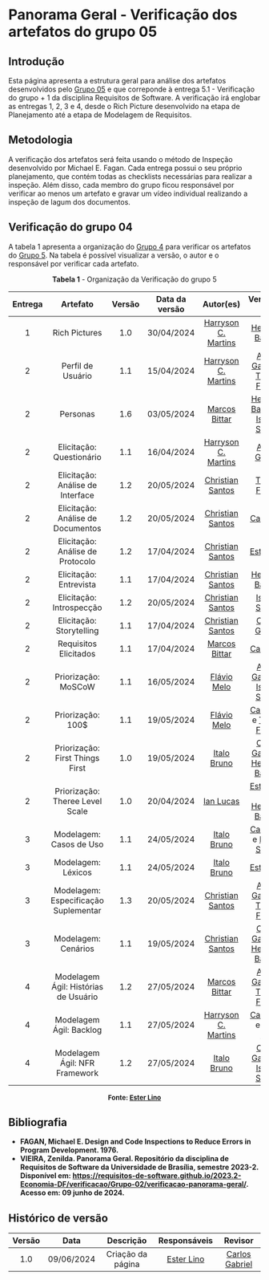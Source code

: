 # Panorama Geral - Verificação dos artefatos do grupo 05

## Introdução

Esta página apresenta a estrutura geral para análise dos artefatos desenvolvidos pelo [Grupo 05](https://requisitos-de-software.github.io/2024.1-Sinesp_Cidadao/) e que correponde à entrega 5.1 - Verificação do grupo + 1 da disciplina Requisitos de Software. A verificação irá englobar as entregas 1, 2, 3 e 4, desde o Rich Picture desenvolvido na etapa de Planejamento até a etapa de Modelagem de Requisitos.

## Metodologia

A verificação dos artefatos será feita usando o método de Inspeção desenvolvido por Michael E. Fagan. Cada entrega possui o seu próprio planejamento, que contém todas as checklists necessárias para realizar a inspeção. Além disso, cada membro do grupo ficou responsável por verificar ao menos um artefato e gravar um vídeo individual realizando a inspeção de lagum dos documentos.

## Verificação do grupo 04

A tabela 1 apresenta a organização do [Grupo 4](https://requisitos-de-software.github.io/2024.1-Gov.br/#/) para verificar os artefatos do [Grupo 5](https://requisitos-de-software.github.io/2024.1-Sinesp_Cidadao/). Na tabela é possível visualizar a versão, o autor e o responsável por verificar cada artefato.

<p style="text-align: center"><b><a id="tab_1" style="visibility: hidden;"></a>Tabela 1</b> - Organização da Verificação do grupo 5</p>

|  Entrega  | Artefato | Versão | Data da versão | Autor(es) | Verificado por |
|:---------:|:--------:|:------:|:--------------:|:---------:|:--------------:|
| 1 | Rich Pictures | 1.0 | 30/04/2024 | [Harryson C. Martins](https://github.com/harry-cmartin) | [Henrique Batalha](https://github.com/HeBatalha) |
| 2 | Perfil de Usuário | 1.1 | 15/04/2024 | [Harryson C. Martins](https://github.com/harry-cmartin) | [Arthur Gabriel](https://github.com/ArthurGabrieel) e [Thiago Freitas](https://github.com/thiagorfreitas) |
| 2 | Personas | 1.6 | 03/05/2024 | [Marcos Bittar](https://github.com/Bittarx) | [Henrique Batalha](https://github.com/HeBatalha) e [Isaque Santos](https://github.com/IsaqueSH)  |
| 2 | Elicitação: Questionário | 1.1 | 16/04/2024 | [Harryson C. Martins](https://github.com/harry-cmartin) | [Arthur Gabriel](https://github.com/ArthurGabrieel) |
| 2 | Elicitação: Análise de Interface | 1.2 | 20/05/2024 | [Christian Santos](https://github.com/crstyhs) | [Thiago Freitas](https://github.com/thiagorfreitas) |
| 2 | Elicitação: Análise de Documentos | 1.2 | 20/05/2024 | [Christian Santos](https://github.com/crstyhs) | [Caio Berg](https://github.com/Caio-bergbjj) |
| 2 | Elicitação: Análise de Protocolo | 1.2 | 17/04/2024 | [Christian Santos](https://github.com/crstyhs) | [Ester Lino](https://github.com/esteerlino) |
| 2 | Elicitação: Entrevista | 1.1 | 17/04/2024 | [Christian Santos](https://github.com/crstyhs) | [Henrique Batalha](https://github.com/HeBatalha) |
| 2 | Elicitação: Introspecção | 1.2 | 20/05/2024 | [Christian Santos](https://github.com/crstyhs) | [Isaque Santos](https://github.com/IsaqueSH) |
| 2 | Elicitação: Storytelling | 1.1 | 17/04/2024 | [Christian Santos](https://github.com/crstyhs) | [Carlos Gabriel](https://github.com/TheCarlosRamos) |
| 2 | Requisitos Elicitados | 1.1 | 17/04/2024 | [Marcos Bittar](https://github.com/Bittarx) | [Caio Berg](https://github.com/Caio-bergbjj) |
| 2 | Priorização: MoSCoW | 1.1 | 16/05/2024 | [Flávio Melo](https://github.com/flavioovatsug) | [Arthur Gabriel](https://github.com/ArthurGabrieel) e [Isaque Santos](https://github.com/IsaqueSH) |
| 2 | Priorização: 100$ | 1.1 | 19/05/2024 | [Flávio Melo](https://github.com/flavioovatsug) | [Caio Berg](https://github.com/Caio-bergbjj) e [Thiago Freitas](https://github.com/thiagorfreitas) |
| 2 | Priorização: First Things First | 1.0 | 19/05/2024 | [Italo Bruno](https://github.com/ItaloBrunoM) | [Carlos Gabriel](https://github.com/TheCarlosRamos) e [Henrique Batalha](https://github.com/HeBatalha) |
| 2 | Priorização: Theree Level Scale | 1.0 | 20/04/2024 | [Ian Lucas](https://github.com/IanLucca12) | [Ester Lino](https://github.com/esteerlino) e [Henrique Batalha](https://github.com/HeBatalha) |
| 3 | Modelagem: Casos de Uso | 1.1 | 24/05/2024 | [Italo Bruno](https://github.com/ItaloBrunoM) | [Caio Berg](https://github.com/Caio-bergbjj) e [Isaque Santos](https://github.com/IsaqueSH) |
| 3 | Modelagem: Léxicos | 1.1 | 24/05/2024 | [Italo Bruno](https://github.com/ItaloBrunoM) | [Ester Lino](https://github.com/esteerlino) |
| 3 | Modelagem: Especificação Suplementar | 1.3 | 20/05/2024 |  [Christian Santos](https://github.com/crstyhs) | [Arthur Gabriel](https://github.com/ArthurGabrieel) e [Thiago Freitas](https://github.com/thiagorfreitas) |
| 3 | Modelagem: Cenários | 1.1 | 19/05/2024 | [Christian Santos](https://github.com/crstyhs) | [Carlos Gabriel](https://github.com/TheCarlosRamos) e [Henrique Batalha](https://github.com/HeBatalha) |
| 4 | Modelagem Ágil: Histórias de Usuário | 1.2 | 27/05/2024 | [Marcos Bittar](https://github.com/Bittarx) | [Arthur Gabriel](https://github.com/ArthurGabrieel) e [Thiago Freitas](https://github.com/thiagorfreitas) |
| 4 | Modelagem Ágil: Backlog | 1.1 | 27/05/2024 | [Harryson C. Martins](https://github.com/harry-cmartin) | [Caio Berg](https://github.com/Caio-bergbjj) e [Ester Lino](https://github.com/esteerlino) |
| 4 | Modelagem Ágil: NFR Framework | 1.2 | 27/05/2024 | [Italo Bruno](https://github.com/ItaloBrunoM) | [Carlos Gabriel](https://github.com/TheCarlosRamos) e [Isaque Santos](https://github.com/IsaqueSH) |

<font size="2"><p style="text-align: center"><b>Fonte: <a href="https://github.com/esteerlino">Ester Lino</a></p></font>

## Bibliografia

- FAGAN, Michael E. Design and Code Inspections to Reduce Errors in Program Development. 1976.
- VIEIRA, Zenilda. Panorama Geral. Repositório da disciplina de Requisitos de Software da Universidade de Brasília, semestre 2023-2. Disponível em: https://requisitos-de-software.github.io/2023.2-Economia-DF/verificacao/Grupo-02/verificacao-panorama-geral/. Acesso em: 09 junho de 2024.

## Histórico de versão

| Versão | Data | Descrição | Responsáveis | Revisor |
| :----: | :--: | :-----------------------------------------------------: | :----------------------------------------------------------------------------------------------: | :----------------------------------------------: |
|  1.0   | 09/06/2024 | Criação da página  | [Ester Lino](https://github.com/esteerlino) | [Carlos Gabriel](https://github.com/TheCarlosRamos) |
